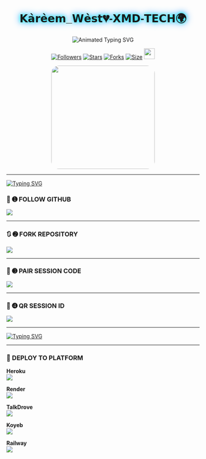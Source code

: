 
<p align="center">
  <h1 align="center" style="font-family: 'Orbitron', sans-serif; text-shadow: 0 0 10px #00ffff, 0 0 20px #0088ff;">𝗞𝗮̀𝗿𝗲̀𝗲𝗺_𝗪𝗲̀𝘀𝘁💔-𝗫𝗠𝗗-𝗧𝗘𝗖𝗛🌍</h1>
</p>

<p align="center">
  <img src="https://readme-typing-svg.demolab.com?font=Orbitron&weight=600&size=25&duration=4000&pause=1000&color=00F7FF&center=true&vCenter=true&width=500&lines=ULTIMATE+WHATSAPP+BOT;MULTI-DEVICE+SUPPORT;POWERED+BY+BAILEYS;FAST++SECURE++RELIABLE" alt="Animated Typing SVG" />
</p>

<div align="center">
  <a href="https://github.com/kareemxmd/followers"><img title="Followers" src="https://img.shields.io/github/followers/kareemxmd?color=EB5406&style=for-the-badge&logo=github&logoColor=white"></a>
  <a href="https://github.com/kareemxmd/Kàrèèm_Wèst💔-XMD-TECH🌍/stargazers/"><img title="Stars" src="https://img.shields.io/github/stars/kareemxmd/Kàrèèm_Wèst💔-XMD-TECH🌍?color=FFCE44&style=for-the-badge&logo=reverbnation&logoColor=white"></a>
  <a href="https://github.com/kareemxmd/Kàrèèm_Wèst💔-XMD-TECH🌍/network/members"><img title="Forks" src="https://img.shields.io/github/forks/kareemxmd/Kàrèèm_Wèst💔-XMD-TECH🌍?color=FF007F&style=for-the-badge&logo=git&logoColor=white"></a>
  <a href="https://github.com/kareemxmd/Kàrèèm_Wèst💔-XMD-TECH🌍"><img title="Size" src="https://img.shields.io/github/repo-size/kareemxmd/Kàrèèm_Wèst💔-XMD-TECH🌍?style=for-the-badge&color=FFFF33&logo=docusign&logoColor=white"></a>
  <a href="https://github.com/kareemxmd/Kàrèèm_Wèst💔-XMD-TECH🌍/graphs/commit-activity"><img height="28" src="https://img.shields.io/badge/Maintained%3F-yes-green.svg?style=for-the-badge&logo=gitpod&logoColor=white"></a>
</div>

<p align="center">
  <img src="https://files.catbox.moe/f5q902.jpg" width="270" style="border-radius: 20px;" />
</p>

---

[![Typing SVG](https://readme-typing-svg.herokuapp.com?font=Rockstar-ExtraBold&size=50&pause=4800&color=FFFF00&center=true&vCenter=true&width=815&height=100&lines=Kàrèèm_Wèst💔-XMD-TECH🌍+DEPLOY+NOW+ENJOY+BOT)](https://git.io/typing-svg)

### 🔰 ➊ FOLLOW GITHUB

[![](https://img.shields.io/badge/➕_FOLLOW_Kàrèèm_Wèst💔--XMD--TECH🌍-orange?style=for-the-badge&logo=github)](https://github.com/kareemxmd)

---

### 🔃 ➋ FORK REPOSITORY

[![](https://img.shields.io/badge/🔁_FORK_THIS_REPO-FF4500?style=for-the-badge&logo=github)](https://github.com/kareemxmd/Kàrèèm_Wèst💔-XMD-TECH🌍/fork)

---

### 🔐 ➌ PAIR SESSION CODE

[![](https://img.shields.io/badge/🔐_PAIR_CODE_SESSION-8A2BE2?style=for-the-badge&logo=codepen)](https://session-bmb-code.onrender.com/)

---

### 📸 ➍ QR SESSION ID

[![](https://img.shields.io/badge/📷_SCAN_QR_SESSION-FF00FF?style=for-the-badge&logo=codepen)](https://session-bmb-code.onrender.com/pair)

---

[![Typing SVG](https://readme-typing-svg.herokuapp.com?font=Rockstar-ExtraBold&size=85&pause=100000000&color=FFFF00&center=true&vCenter=true&width=815&height=100&lines=Kàrèèm_Wèst💔-XMD-TECH🌍)](https://git.io/typing-svg)

---

### 🚀 DEPLOY TO PLATFORM

**Heroku**  
[![](https://img.shields.io/badge/🚀_DEPLOY_ON_HEROKU-6971FF?style=for-the-badge&logo=heroku&logoColor=white)](https://dashboard.heroku.com/new?template=https://github.com/kareemxmd/Kàrèèm_Wèst💔-XMD-TECH🌍/tree/main)

**Render**  
[![](https://img.shields.io/badge/🚀_DEPLOY_ON_RENDER-black?style=for-the-badge&logo=render)](https://dashboard.render.com/web/new)

**TalkDrove**  
[![](https://img.shields.io/badge/📤_TALKDROVE_DEPLOY-FF004D?style=for-the-badge&logo=telegram)](https://talkdrove.com/share-bot/11)

**Koyeb**  
[![](https://img.shields.io/badge/⚙️_DEPLOY_ON_KOYEB-FF009D?style=for-the-badge&logo=koyeb)](https://app.koyeb.com)

**Railway**  
[![](https://img.shields.io/badge/🚄_DEPLOY_ON_RAILWAY-orange?style=for-the-badge&logo=railway&logoColor=white)](https://railway.app/new)
